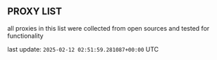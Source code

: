 ## PROXY LIST

all proxies in this list were collected from open sources and tested for functionality

last update: `2025-02-12 02:51:59.281087+00:00` UTC